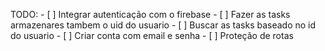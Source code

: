 TODO:
    - [ ] Integrar autenticação com o firebase
    - [ ] Fazer as tasks armazenares tambem o uid do usuario
    - [ ] Buscar as tasks baseado no id do usuario
    - [ ] Criar conta com email e senha
    - [ ] Proteção de rotas